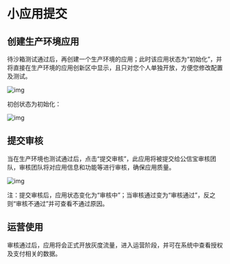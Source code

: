 # 小应用提交

## 创建生产环境应用

待沙箱测试通过后，再创建一个生产环境的应用；此时该应用状态为“初始化”，并将直接在生产环境的应用创新区中显示，且只对您个人单独开放，方便您修改配置及测试。

![img](/img/d-4-1.png)

初创状态为初始化：

![img](/img/d-4-2.png)

## 提交审核

当在生产环境也测试通过后，点击“提交审核”，此应用将被提交给公信宝审核团队，审核团队将对应用信息和功能等进行审核，确保应用质量。

![img](/img/d-4-3.png)

注：提交审核后，应用状态变化为“审核中”；当审核通过变为“审核通过”，反之则“审核不通过”并可查看不通过原因。

## 运营使用

审核通过后，应用将会正式开放灰度流量，进入运营阶段，并可在系统中查看授权及支付相关的数据。


